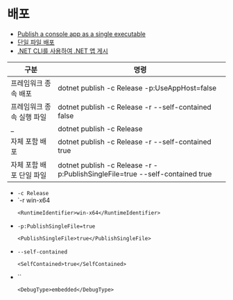 # 배포

- [Publish a console app as a single executable](https://bartwullems.blogspot.com/2024/06/publish-console-app-as-single-executable.html)
- [단일 파일 배포](https://learn.microsoft.com/ko-kr/dotnet/core/deploying/single-file/overview?tabs=cli)
- [.NET CLI를 사용하여 .NET 앱 게시](https://learn.microsoft.com/ko-kr/dotnet/core/deploying/deploy-with-cli)

| 구분 | 명령 |
| --- | --- |
| 프레임워크 종속 배포	    | dotnet publish -c Release -p:UseAppHost=false                 |
| 프레임워크 종속 실행 파일	| dotnet publish -c Release -r <RID> --self-contained false     |
| _                        | dotnet publish -c Release                                      |
| 자체 포함 배포	        | dotnet publish -c Release -r <RID> --self-contained true      |
| 자체 포함 배포 단일 파일  | dotnet publish -c Release -r <RID> -p:PublishSingleFile=true --self-contained true |

- `-c Release`
- `-r win-x64
  ```
  <RuntimeIdentifier>win-x64</RuntimeIdentifier>
  ```
- `-p:PublishSingleFile=true`
  ```
  <PublishSingleFile>true</PublishSingleFile>
  ```
- `--self-contained`
  ```
  <SelfContained>true</SelfContained>
  ```
- ``
  ```
  <DebugType>embedded</DebugType>
  ```
